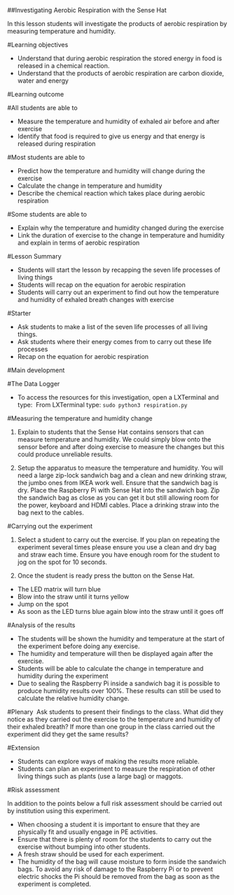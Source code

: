 ##Investigating Aerobic Respiration with the Sense Hat

In this lesson students will investigate the products of aerobic respiration by measuring temperature and humidity.

#Learning objectives

- Understand that during aerobic respiration the stored energy in food is released in a chemical reaction.
- Understand that the products of aerobic respiration are carbon dioxide, water and energy

#Learning outcome

#All students are able to

- Measure the temperature and humidity of exhaled air before and after exercise
- Identify that food is required to give us energy and that energy is released during respiration

#Most students are able to

- Predict how the temperature and humidity will change during the exercise
- Calculate the change in temperature and humidity
- Describe the chemical reaction which takes place during aerobic respiration

#Some students are able to

- Explain why the temperature and humidity changed during the exercise
- Link the duration of exercise to the change in temperature and humidity and explain in terms of aerobic respiration

#Lesson Summary

- Students will start the lesson by recapping the seven life processes of living things
- Students will recap on the equation for aerobic respiration
- Students will carry out an experiment to find out how the temperature and humidity of exhaled breath changes with exercise

#Starter

- Ask students to make a list of the seven life processes of all living things. 
- Ask students where their energy comes from to carry out these life processes
- Recap on the equation for aerobic respiration

#Main development

#The Data Logger

- To access the resources for this investigation, open a LXTerminal and type: 
From LXTerminal type: `sudo python3 respiration.py` 

#Measuring the temperature and humidity change

1. Explain to students that the Sense Hat contains sensors that can measure temperature and humidity.  We could simply blow onto the sensor before and after doing exercise to measure the changes but this could produce unreliable results. 

1. Setup the apparatus to measure the temperature and humidity.  You will need a large zip-lock sandwich bag and a clean and new drinking straw, the jumbo ones from IKEA work well. Ensure that the sandwich bag is dry. Place the Raspberry Pi with Sense Hat into the sandwich bag. Zip the sandwich bag as close as you can get it but still allowing room for the power, keyboard and HDMI cables. Place a drinking straw into the bag next to the cables.

#Carrying out the experiment

1. Select a student to carry out the exercise.  If you plan on repeating the experiment several times please ensure you use a clean and dry bag and straw each time. Ensure you have enough room for the student to jog on the spot for 10 seconds.

1. Once the student is ready press the button on the Sense Hat.

- The LED matrix will turn blue
- Blow into the straw until it turns yellow
- Jump on the spot 
- As soon as the LED turns blue again blow into the straw until it goes off

#Analysis of the results

- The students will be shown the humidity and temperature at the start of the experiment before doing any exercise.
- The humidity and temperature will then be displayed again after the exercise.
- Students will be able to calculate the change in temperature and humidity during the experiment
- Due to sealing the Raspberry Pi inside a sandwich bag it is possible to produce humidity results over 100%.  These results can still be used to calculate the relative humidity change.


#Plenary 
Ask students to present their findings to the class.  What did they notice as they carried out the exercise to the temperature and humidity of their exhaled breath? If more than one group in the class carried out the experiment did they get the same results?

#Extension

- Students can explore ways of making the results more reliable.
- Students can plan an experiment to measure the respiration of other living things such as plants (use a large bag) or maggots. 

#Risk assessment

In addition to the points below a full risk assessment should be carried out by institution using this experiment.

- When choosing a student it is important to ensure that they are physically fit and usually engage in PE activities.
- Ensure that there is plenty of room for the students to carry out the exercise without bumping into other students.
- A fresh straw should be used for each experiment.
- The humidity of the bag will cause moisture to form inside the sandwich bags.  To avoid any risk of damage to the Raspberry Pi or to prevent electric shocks the Pi should be removed from the bag as soon as the experiment is completed.
